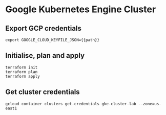 # Google Kubernetes Engine Cluster

## Export GCP credentials
```
export GOOGLE_CLOUD_KEYFILE_JSON={{path}}
```

## Initialise, plan and apply
```
terraform init
terraform plan
terraform apply
```

## Get cluster credentials
```
gcloud container clusters get-credentials gke-cluster-lab --zone=us-east1
```

